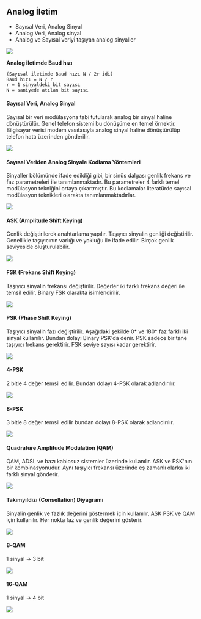 Analog İletim
------
* Sayısal Veri, Analog Sinyal
* Analog Veri, Analog sinyal
* Analog ve Sayısal veriyi taşıyan analog sinyaller

![](analog-iletim.png)

**Analog iletimde Baud hızı**

```
(Sayısal iletimde Baud hızı N / 2r idi)
Baud hızı = N / r
r = 1 sinyaldeki bit sayısı
N = saniyede atılan bit sayısı
```

#### Sayısal Veri, Analog Sinyal
Sayısal bir veri modülasyona tabi tutularak analog bir sinyal haline dönüştürülür. Genel telefon sistemi bu dönüşüme en temel örnektir. Bilgisayar verisi modem vasıtasıyla analog sinyal haline dönüştürülüp telefon hattı üzerinden gönderilir.

![](modem.png)

#### Sayısal Veriden Analog Sinyale Kodlama Yöntemleri
Sinyaller bölümünde ifade edildiği gibi, bir sinüs dalgası genlik frekans ve faz parametreleri ile tanımlanmaktadır. Bu parametreler 4 farklı temel modülasyon tekniğini ortaya çıkartmıştır. Bu kodlamalar literatürde sayısal modülasyon teknikleri olarakta tanımlanmaktadırlar.

![](svasky.png)

#### ASK (Amplitude Shift Keying)
Genlik değiştirilerek anahtarlama yapılır. Taşıyıcı sinyalin genliği değiştirilir. Genellikle taşıyıcının varlığı ve yokluğu ile ifade edilir. Birçok genlik seviyeside oluşturulabilir.

![](ask.png)

#### FSK (Frekans Shift Keying)
Taşıyıcı sinyalin frekansı değiştirilir. Değerler iki farklı frekans değeri ile temsil edilir. Binary FSK olarakta isimlendirilir.

![](fsk.png)

#### PSK (Phase Shift Keying)
Taşıyıcı sinyalin fazı değiştirilir. Aşağıdaki şekilde 0* ve 180* faz farklı iki sinyal kullanılır. Bundan dolayı Binary PSK'da  denir. PSK sadece bir tane taşıyıcı frekans gerektirir. FSK seviye sayısı kadar gerektirir.

![](psk.png)

#### 4-PSK
2 bitle 4 değer temsil edilir. Bundan dolayı 4-PSK olarak adlandırılır.

![](4psk.png)

#### 8-PSK
3 bitle 8 değer temsil edilir bundan dolayı 8-PSK olarak adlandırılır.

![](8psk.png)

#### Quadrature Amplitude Modulation (QAM)

QAM, ADSL ve bazı kablosuz sistemler üzerinde kullanılır. ASK ve PSK'nın bir kombinasyonudur. Aynı taşıyıcı frekansı üzerinde eş zamanlı olarka iki farklı sinyal gönderir.

![](qam.png)

#### Takımyıldızı (Consellation) Diyagramı

Sinyalin genlik ve fazlık değerini göstermek için kullanılır, ASK PSK ve QAM için kullanılır. Her nokta faz ve genlik değerini gösterir.

![](consellation.png)

#### 8-QAM 
1 sinyal -> 3 bit

![](8qam.png)

#### 16-QAM 
1 sinyal -> 4 bit

![](16qam.png)
